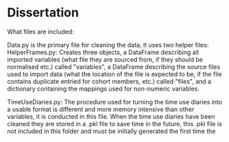 # Dissertation

What files are included:

Data.py is the primary file for cleaning the data, it uses two helper files:
  HelperFrames.py: Creates three objects, a DataFrame describing all imported variables (what file they are sourced from, if they should be normalised etc.) called "variables", a DataFrame describing the source files used to import data (what the location of the file is expected to be, if the file contains duplicate entried for cohort members, etc.) called "files", and a dictionary containing the mappings used for non-numeric variables.
  
  TimeUseDiaries.py: The procedure used for turning the time use diaries into a usable format is different and more memory intensive than other variables, it is conducted in this file. When the time use diaries have been cleaned they are stored in a .pkl file to save time in the future, this .pkl file is not included in this folder and must be initially generated the first time the 

